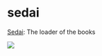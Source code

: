 # sedai
[Sedai](https://wot.fandom.com/wiki/Aes_Sedai): The loader of the books

![](https://i.pinimg.com/736x/4b/bb/fb/4bbbfb74da19359192f118c729d96888.jpg)
